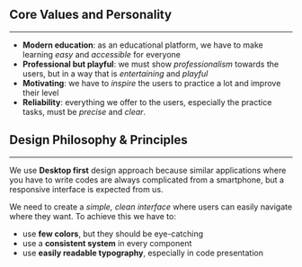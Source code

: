 ## Core Values and Personality
----
+ **Modern education**: as an educational platform, we have to make learning *easy* and *accessible* for everyone
+ **Professional but playful**: we must show *professionalism* towards the users, but in a way that is *entertaining* and *playful*
+ **Motivating**: we have to *inspire* the users to practice a lot and improve their level
+ **Reliability**: everything we offer to the users, especially the practice tasks, must be  *precise* and *clear*.

## Design Philosophy & Principles 
--- 
We use **Desktop first** design approach because similar applications where you have to write codes are always complicated from a smartphone, but a responsive interface is expected from us.

We need to create a *simple, clean interface* where users can easily navigate where they want. To achieve this we have to:
+ use **few colors**, but they should be eye-catching
+ use a **consistent system** in every component
+ use **easily readable typography**, especially in code presentation
